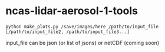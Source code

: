 # ncas-lidar-aerosol-1-tools

```
python make_plots.py /save/images/here /path/to/input_file [/path/to/input_file2, /path/to/input_file3...]
```

input_file can be json (or list of jsons) or netCDF (coming soon)
